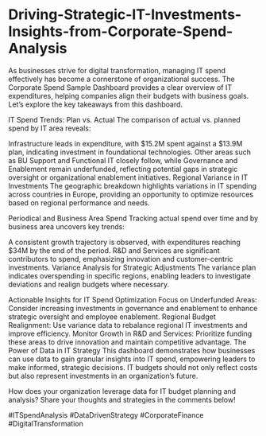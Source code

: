 # Driving-Strategic-IT-Investments-Insights-from-Corporate-Spend-Analysis

As businesses strive for digital transformation, managing IT spend effectively has become a cornerstone of organizational success. The Corporate Spend Sample Dashboard provides a clear overview of IT expenditures, helping companies align their budgets with business goals. Let’s explore the key takeaways from this dashboard.

IT Spend Trends: Plan vs. Actual
The comparison of actual vs. planned spend by IT area reveals:

Infrastructure leads in expenditure, with $15.2M spent against a $13.9M plan, indicating investment in foundational technologies.
Other areas such as BU Support and Functional IT closely follow, while Governance and Enablement remain underfunded, reflecting potential gaps in strategic oversight or organizational enablement initiatives.
Regional Variance in IT Investments
The geographic breakdown highlights variations in IT spending across countries in Europe, providing an opportunity to optimize resources based on regional performance and needs.

Periodical and Business Area Spend
Tracking actual spend over time and by business area uncovers key trends:

A consistent growth trajectory is observed, with expenditures reaching $34M by the end of the period.
R&D and Services are significant contributors to spend, emphasizing innovation and customer-centric investments.
Variance Analysis for Strategic Adjustments
The variance plan indicates overspending in specific regions, enabling leaders to investigate deviations and realign budgets where necessary.

Actionable Insights for IT Spend Optimization
Focus on Underfunded Areas: Consider increasing investments in governance and enablement to enhance strategic oversight and employee enablement.
Regional Budget Realignment: Use variance data to rebalance regional IT investments and improve efficiency.
Monitor Growth in R&D and Services: Prioritize funding these areas to drive innovation and maintain competitive advantage.
The Power of Data in IT Strategy
This dashboard demonstrates how businesses can use data to gain granular insights into IT spend, empowering leaders to make informed, strategic decisions. IT budgets should not only reflect costs but also represent investments in an organization’s future.

How does your organization leverage data for IT budget planning and analysis? Share your thoughts and strategies in the comments below!

#ITSpendAnalysis #DataDrivenStrategy #CorporateFinance #DigitalTransformation

